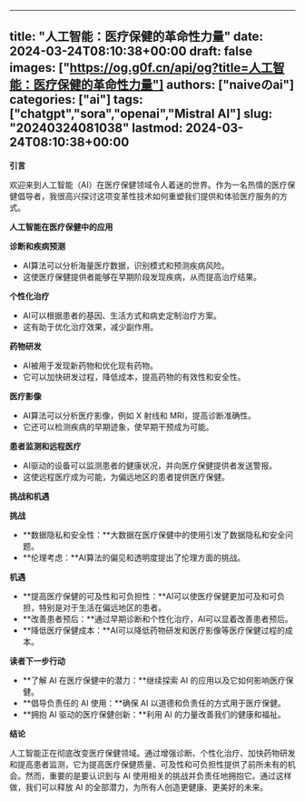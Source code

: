 
---
title: "人工智能：医疗保健的革命性力量"
date: 2024-03-24T08:10:38+00:00
draft: false
images: ["https://og.g0f.cn/api/og?title=人工智能：医疗保健的革命性力量"]
authors: ["naiveのai"]
categories: ["ai"]
tags: ["chatgpt","sora","openai","Mistral AI"]
slug: "20240324081038"
lastmod: 2024-03-24T08:10:38+00:00
---
**引言**

欢迎来到人工智能（AI）在医疗保健领域令人着迷的世界。作为一名热情的医疗保健倡导者，我很高兴探讨这项变革性技术如何重塑我们提供和体验医疗服务的方式。

**人工智能在医疗保健中的应用**

**诊断和疾病预测**

* AI算法可以分析海量医疗数据，识别模式和预测疾病风险。
* 这使医疗保健提供者能够在早期阶段发现疾病，从而提高治疗结果。

**个性化治疗**

* AI可以根据患者的基因、生活方式和病史定制治疗方案。
* 这有助于优化治疗效果，减少副作用。

**药物研发**

* AI被用于发现新药物和优化现有药物。
* 它可以加快研发过程，降低成本，提高药物的有效性和安全性。

**医疗影像**

* AI算法可以分析医疗影像，例如 X 射线和 MRI，提高诊断准确性。
* 它还可以检测疾病的早期迹象，使早期干预成为可能。

**患者监测和远程医疗**

* AI驱动的设备可以监测患者的健康状况，并向医疗保健提供者发送警报。
* 这使远程医疗成为可能，为偏远地区的患者提供医疗保健。

**挑战和机遇**

**挑战**

* **数据隐私和安全性：**大数据在医疗保健中的使用引发了数据隐私和安全问题。
* **伦理考虑：**AI算法的偏见和透明度提出了伦理方面的挑战。

**机遇**

* **提高医疗保健的可及性和可负担性：**AI可以使医疗保健更加可及和可负担，特别是对于生活在偏远地区的患者。
* **改善患者预后：**通过早期诊断和个性化治疗，AI可以显着改善患者预后。
* **降低医疗保健成本：**AI可以降低药物研发和医疗影像等医疗保健过程的成本。

**读者下一步行动**

* **了解 AI 在医疗保健中的潜力：**继续探索 AI 的应用以及它如何影响医疗保健。
* **倡导负责任的 AI 使用：**确保 AI 以道德和负责任的方式用于医疗保健。
* **拥抱 AI 驱动的医疗保健创新：**利用 AI 的力量改善我们的健康和福祉。

**结论**

人工智能正在彻底改变医疗保健领域。通过增强诊断、个性化治疗、加快药物研发和提高患者监测，它为提高医疗保健质量、可及性和可负担性提供了前所未有的机会。然而，重要的是要认识到与 AI 使用相关的挑战并负责任地拥抱它。通过这样做，我们可以释放 AI 的全部潜力，为所有人创造更健康、更美好的未来。